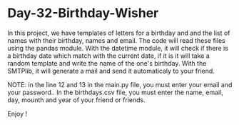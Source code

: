 # Day-32-Birthday-Wisher
In this project, we have templates of letters for a birthday and and the list of names with their birthday, names and email.
The code will read these files using the pandas module.
With the datetime module, it will check if there is a birthday date which match with the current date, if it is it will take a random template and write the name of the one's birthday.
With the SMTPlib, it will generate a mail and send it automaticaly to your friend.

NOTE: in the line 12 and 13 in the main.py file, you must enter your email and your password..
In the birthdays.csv file, you must enter the name, email, day, mounth and year of your friend or friends.

Enjoy !
